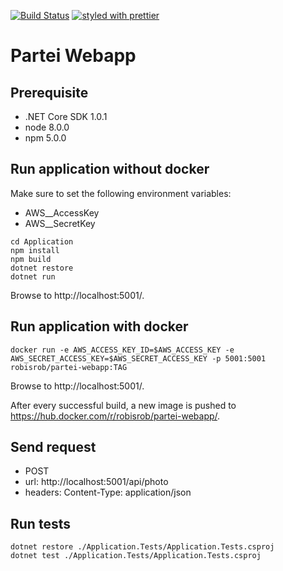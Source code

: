 [![Build Status](https://travis-ci.org/partei/webapp.svg?branch=master)](https://travis-ci.org/partei/webapp)
[![styled with prettier](https://img.shields.io/badge/styled_with-prettier-ff69b4.svg)](https://github.com/prettier/prettier)

# Partei Webapp

## Prerequisite

- .NET Core SDK 1.0.1
- node 8.0.0
- npm 5.0.0

## Run application without docker
Make sure to set the following environment variables:
- AWS__AccessKey
- AWS__SecretKey
```shell
cd Application
npm install
npm build
dotnet restore
dotnet run
```

Browse to http://localhost:5001/.

## Run application with docker

```shell
docker run -e AWS_ACCESS_KEY_ID=$AWS_ACCESS_KEY -e AWS_SECRET_ACCESS_KEY=$AWS_SECRET_ACCESS_KEY -p 5001:5001 robisrob/partei-webapp:TAG

```

Browse to http://localhost:5001/.

After every successful build, a new image is pushed to https://hub.docker.com/r/robisrob/partei-webapp/.

## Send request

- POST 
 - url: http://localhost:5001/api/photo
 - headers: Content-Type: application/json

## Run tests

```shell
dotnet restore ./Application.Tests/Application.Tests.csproj
dotnet test ./Application.Tests/Application.Tests.csproj
```

